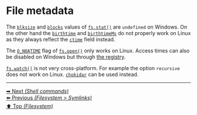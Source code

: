 # File metadata

The [`blksize`](https://nodejs.org/api/fs.html#fs_stats_blksize) and
[`blocks`](https://nodejs.org/api/fs.html#fs_stats_blocks) values of
[`fs.stat()`](https://nodejs.org/api/fs.html#fs_fs_stat_path_options_callback)
are `undefined` on Windows. On the other hand the
[`birthtime`](https://nodejs.org/api/fs.html#fs_stats_birthtime) and
[`birthtimeMs`](https://nodejs.org/api/fs.html#fs_stats_birthtimems) do not
properly work on Linux as they always reflect the
[`ctime`](https://nodejs.org/api/fs.html#fs_stat_time_values) field instead.

The [`O_NOATIME`](https://nodejs.org/api/fs.html#fs_file_open_constants) flag
of
[`fs.open()`](https://nodejs.org/api/fs.html#fs_fs_open_path_flags_mode_callback)
only works on Linux. Access times can also be disabled on Windows but through
[the registry](https://docs.microsoft.com/en-us/windows-server/administration/windows-commands/fsutil-behavior#remarks).

[`fs.watch()`](https://nodejs.org/api/fs.html#fs_caveats) is not very
cross-platform. For example the option `recursive` does not work on Linux.
[`chokidar`](https://github.com/paulmillr/chokidar) can be used instead.

<hr>

[➡ Next _(Shell commands)_](../shell_commands/README.md)<br>
[⬅️ Previous _(Filesystem > Symlinks)_](symlinks.md)<br>
[⬆️ Top _(Filesystem)_](README.md)<br>
